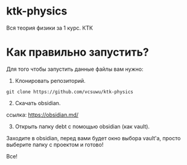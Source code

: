 # ktk-physics
Вся теория физики за 1 курс. КТК

# Как правильно запустить?

Для того чтобы запустить данные файлы вам нужно:

1. Клонировать репозиторий.

`git clone https://github.com/vcsuwu/ktk-physics`

2. Скачать obsidian.

ссылка: https://obsidian.md/

3. Открыть папку debt с помощью obsidian (как vault).

Заходите в obsidian, перед вами будет окно выбора vault'a, просто выберите папку с проектом и готово!

Все!

